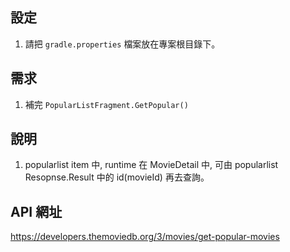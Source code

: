 ## 設定
1. 請把 `gradle.properties` 檔案放在專案根目錄下。

## 需求

1. 補完 `PopularListFragment.GetPopular()`

## 說明

1. popularlist item 中, runtime 在 MovieDetail 中, 可由
   popularlist Resopnse.Result 中的 id(movieId) 再去查詢。

## API 網址
https://developers.themoviedb.org/3/movies/get-popular-movies